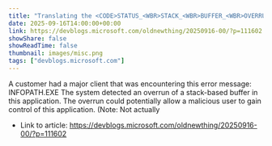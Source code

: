 ```yaml
---
title: "Translating the <CODE>STATUS_<WBR>STACK_<WBR>BUFFER_<WBR>OVERRUN</CODE> status code into customer-ready text"
date: 2025-09-16T14:00:00+00:00
link: https://devblogs.microsoft.com/oldnewthing/20250916-00/?p=111602
showShare: false
showReadTime: false
thumbnail: images/misc.png
tags: ["devblogs.microsoft.com"]
---
```

A customer had a major client that was encountering this error message: INFOPATH.EXE The system detected an overrun of a stack-based buffer in this application. The overrun could potentially allow a malicious user to gain control of this application. (Note: Not actually

- Link to article: https://devblogs.microsoft.com/oldnewthing/20250916-00/?p=111602